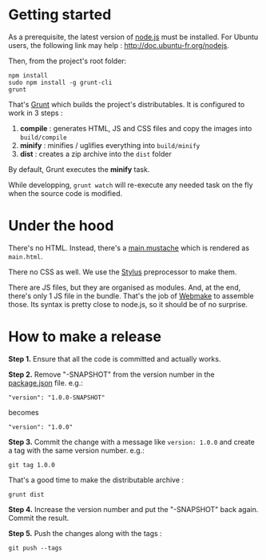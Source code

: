 # Getting started

As a prerequisite, the latest version of [node.js](http://nodejs.org) must be installed. For Ubuntu users, the following link may help : http://doc.ubuntu-fr.org/nodejs.


Then, from the project's root folder:
```
npm install
sudo npm install -g grunt-cli
grunt
```

That's [Grunt](http://gruntjs.com/) which builds the project's distributables. It is configured to work in 3 steps :

1. **compile** : generates HTML, JS and CSS files and copy the images into ```build/compile```
2. **minify** : minifies / uglifies everything into ```build/minify```
3. **dist** : creates a zip archive into the ```dist``` folder

By default, Grunt executes the **minify** task.

While developping, ```grunt watch``` will re-execute any needed task on the fly when the source code is modified.


# Under the hood

There's no HTML. Instead, there's a [main.mustache](src/main.mustache) which is rendered as ```main.html```.

There no CSS as well. We use the [Stylus](http://learnboost.github.io/stylus/) preprocessor to make them.

There are JS files, but they are organised as modules. And, at the end, there's only 1 JS file in the bundle. That's the job of [Webmake](https://github.com/medikoo/modules-webmake) to assemble those. Its syntax is pretty close to node.js, so it should be of no surprise.


# How to make a release

**Step 1.** Ensure that all the code is committed and actually works.

**Step 2.** Remove "-SNAPSHOT" from the version number in the [package.json](package.json) file. e.g.:

    "version": "1.0.0-SNAPSHOT"

becomes

    "version": "1.0.0"

**Step 3.** Commit the change with a message like ```version: 1.0.0``` and create a tag with the same version number. e.g.:

    git tag 1.0.0

That's a good time to make the distributable archive :

    grunt dist

**Step 4.** Increase the version number and put the "-SNAPSHOT" back again. Commit the result.


**Step 5.** Push the changes along with the tags :

    git push --tags
